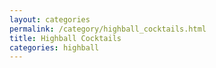 ```yaml
---
layout: categories
permalink: /category/highball_cocktails.html
title: Highball Cocktails
categories: highball
---
```


